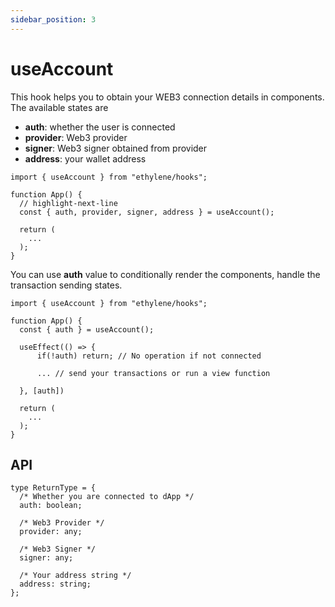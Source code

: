 ```yaml
---
sidebar_position: 3
---
```


# useAccount

This hook helps you to obtain your WEB3 connection details in components. The available states are

- **auth**: whether the user is connected
- **provider**: Web3 provider
- **signer**: Web3 signer obtained from provider
- **address**: your wallet address

```tsx
import { useAccount } from "ethylene/hooks";

function App() {
  // highlight-next-line
  const { auth, provider, signer, address } = useAccount();

  return (
    ...
  );
}
```

You can use **auth** value to conditionally render the components, handle the transaction sending states.

```tsx
import { useAccount } from "ethylene/hooks";

function App() {
  const { auth } = useAccount();

  useEffect(() => {
      if(!auth) return; // No operation if not connected

      ... // send your transactions or run a view function

  }, [auth])

  return (
    ...
  );
}
```

## API

```tsx
type ReturnType = {
  /* Whether you are connected to dApp */
  auth: boolean;

  /* Web3 Provider */
  provider: any;

  /* Web3 Signer */
  signer: any;

  /* Your address string */
  address: string;
};
```
